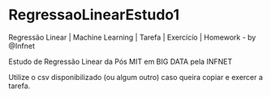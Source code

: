 # RegressaoLinearEstudo1
Regressão Linear | Machine Learning | Tarefa | Exercícío | Homework - by @Infnet

Estudo de Regressão Linear da Pós MIT em BIG DATA pela INFNET

Utilize o csv disponibilizado (ou algum outro) caso queira copiar e exercer a tarefa.
